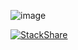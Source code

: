 ![image](https://github.com/saadeghi/saadeghi/blob/master/dino.gif)

[![StackShare](http://img.shields.io/badge/tech-stack-0690fa.svg?style=flat)](https://stackshare.io/vuquangthinh/my-stack)
